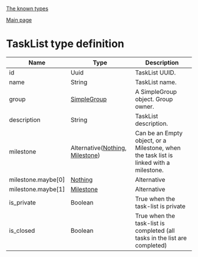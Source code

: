 
[The known types](./README.md)

[Main page](../README.md)

# TaskList type definition

Name    |   Type  |  Description
--------|---------|-------------
id | Uuid | TaskList UUID.
name | String | TaskList name.
group | [SimpleGroup](../types/SimpleGroup.md) | A SimpleGroup object. Group owner.
description | String | TaskList description.
milestone | Alternative([Nothing](../types/Nothing.md), [Milestone](../types/Milestone.md)) | Can be an Empty object, or a Milestone, when the task list is linked with a milestone.
milestone.maybe[0] | [Nothing](../types/Nothing.md) | Alternative
milestone.maybe[1] | [Milestone](../types/Milestone.md) | Alternative
is_private | Boolean | True when the task-list is private
is_closed | Boolean | True when the task-list is completed (all tasks in the list are completed)



